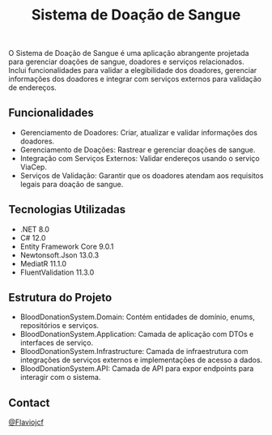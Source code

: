 <h1 align="center">Sistema de Doação de Sangue</h1>

<br />

O Sistema de Doação de Sangue é uma aplicação abrangente projetada para gerenciar doações de sangue, doadores e serviços relacionados. Inclui funcionalidades para validar a elegibilidade dos doadores, gerenciar informações dos doadores e integrar com serviços externos para validação de endereços.

## Funcionalidades
-	Gerenciamento de Doadores: Criar, atualizar e validar informações dos doadores.
-	Gerenciamento de Doações: Rastrear e gerenciar doações de sangue.
-	Integração com Serviços Externos: Validar endereços usando o serviço ViaCep.
-	Serviços de Validação: Garantir que os doadores atendam aos requisitos legais para doação de sangue.


## Tecnologias Utilizadas
- .NET 8.0
-	C# 12.0
-	Entity Framework Core 9.0.1
-	Newtonsoft.Json 13.0.3
-	MediatR 11.1.0
-	FluentValidation 11.3.0

  ## Estrutura do Projeto
- BloodDonationSystem.Domain: Contém entidades de domínio, enums, repositórios e serviços.
-	BloodDonationSystem.Application: Camada de aplicação com DTOs e interfaces de serviço.
-	BloodDonationSystem.Infrastructure: Camada de infraestrutura com integrações de serviços externos e implementações de acesso a dados.
-	BloodDonationSystem.API: Camada de API para expor endpoints para interagir com o sistema.


## Contact

[@Flaviojcf](mailto:flaviojcostafilho@gmail.com)



